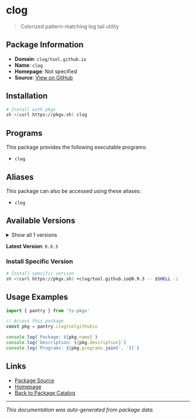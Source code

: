 # clog

> Colorized pattern-matching log tail utility

## Package Information

- **Domain**: `clog/tool.github.io`
- **Name**: `clog`
- **Homepage**: Not specified
- **Source**: [View on GitHub](https://github.com/pkgxdev/pantry/tree/main/projects/clog-tool.github.io/package.yml)

## Installation

```bash
# Install with pkgx
sh <(curl https://pkgx.sh) clog
```

## Programs

This package provides the following executable programs:

- `clog`

## Aliases

This package can also be accessed using these aliases:

- `clog`

## Available Versions

<details>
<summary>Show all 1 versions</summary>

- `0.9.3`

</details>

**Latest Version**: `0.9.3`

### Install Specific Version

```bash
# Install specific version
sh <(curl https://pkgx.sh) +clog/tool.github.io@0.9.3 -- $SHELL -i
```

## Usage Examples

```typescript
import { pantry } from 'ts-pkgx'

// Access this package
const pkg = pantry.clogtoolgithubio

console.log(`Package: ${pkg.name}`)
console.log(`Description: ${pkg.description}`)
console.log(`Programs: ${pkg.programs.join(', ')}`)
```

## Links

- [Package Source](https://github.com/pkgxdev/pantry/tree/main/projects/clog-tool.github.io/package.yml)
- [Homepage](#)
- [Back to Package Catalog](../package-catalog.md)

---

*This documentation was auto-generated from package data.*
